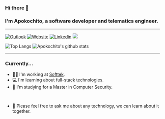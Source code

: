 ### Hi there 🖖

### I'm Apokochito, a software developer and telematics engineer.

---

[![Outlook](https://img.shields.io/badge/-Outlook-lightgrey?style=plastic&logo=Microsoft%20Outlook)](mailto:diana.apolinar@hotmail.com "Connect via Email")
[![Website](https://img.shields.io/badge/-Website-lightgrey?style=plastic&logo=Safari)](https://www.apokochito.dev "Go to Personal Website")
[![Linkedin](https://img.shields.io/badge/-Linkedln-lightgrey?style=plastic&logo=Linkedin)](https://www.linkedin.com/in/dianaepinto/ "Go to LinkedIn")
![](https://komarev.com/ghpvc/?username=apokochito&style=plastic&color=lightgrey)

![Top Langs](https://github-readme-stats.vercel.app/api/top-langs/?username=apokochito&layout=compact&show_icons=true&theme=dark)
![Apokochito's github stats](https://github-readme-stats.vercel.app/api?username=apokochito&count_private=true&show_icons=true&theme=dark)

---

### Currently...

- 👩‍💻 I'm working at [Softtek](https://www.softtek.com/).
- 💻 I'm learning about full-stack technologies.
- 📓 I'm studying for a Master in Computer Security.

<br>

- 💬 Please feel free to ask me about any technology, we can learn about it together.
